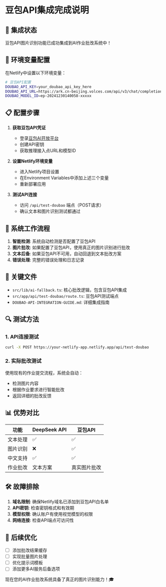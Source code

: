 # 豆包API集成完成说明

## 🎉 集成状态
豆包API图片识别功能已成功集成到AI作业批改系统中！

## 🔧 环境变量配置

在Netlify中设置以下环境变量：

```bash
# 豆包API配置
DOUBAO_API_KEY=your_doubao_api_key_here
DOUBAO_API_URL=https://ark.cn-beijing.volces.com/api/v3/chat/completions
DOUBAO_MODEL_ID=ep-20241230140058-xxxxx
```

## 📋 配置步骤

1. **获取豆包API凭证**
   - 登录[豆包AI开放平台](https://console.volcengine.com/ark)
   - 创建API密钥
   - 获取推理接入点URL和模型ID

2. **设置Netlify环境变量**
   - 进入Netlify项目设置
   - 在Environment Variables中添加上述三个变量
   - 重新部署应用

3. **测试API连接**
   - 访问 `/api/test-doubao` 端点（POST请求）
   - 确认文本和图片识别测试都通过

## 🚀 系统工作流程

1. **智能检测**: 系统自动检测是否配置了豆包API
2. **图片批改**: 如果配置了豆包API，使用真正的图片识别进行批改
3. **文本后备**: 如果豆包API不可用，自动回退到文本批改方案
4. **错误处理**: 完整的错误处理和日志记录

## 📁 关键文件

- `src/lib/ai-fallback.ts`: 核心批改逻辑，包含豆包API集成
- `src/app/api/test-doubao/route.ts`: 豆包API测试端点
- `DOUBAO-API-INTEGRATION-GUIDE.md`: 详细集成指南

## 🔍 测试方法

### 1. API连接测试
```bash
curl -X POST https://your-netlify-app.netlify.app/api/test-doubao
```

### 2. 实际批改测试
使用现有的作业提交流程，系统会自动：
- 检测图片内容
- 根据作业要求进行智能批改
- 返回详细的批改反馈

## 📊 优势对比

| 功能 | DeepSeek API | 豆包API |
|------|-------------|---------|
| 文本处理 | ✅ | ✅ |
| 图片识别 | ❌ | ✅ |
| 中文支持 | ✅ | ✅ |
| 作业批改 | 文本方案 | 真实图片批改 |

## 🛠️ 故障排除

1. **域名限制**: 确保Netlify域名已添加到豆包API白名单
2. **API密钥**: 检查密钥格式和有效期
3. **模型权限**: 确认账户有使用视觉模型的权限
4. **网络连接**: 检查API端点可访问性

## 📝 后续优化

- [ ] 添加批改结果缓存
- [ ] 实现批量图片处理
- [ ] 优化提示词模板
- [ ] 添加更多AI服务后备选项

现在您的AI作业批改系统具备了真正的图片识别能力！🎓